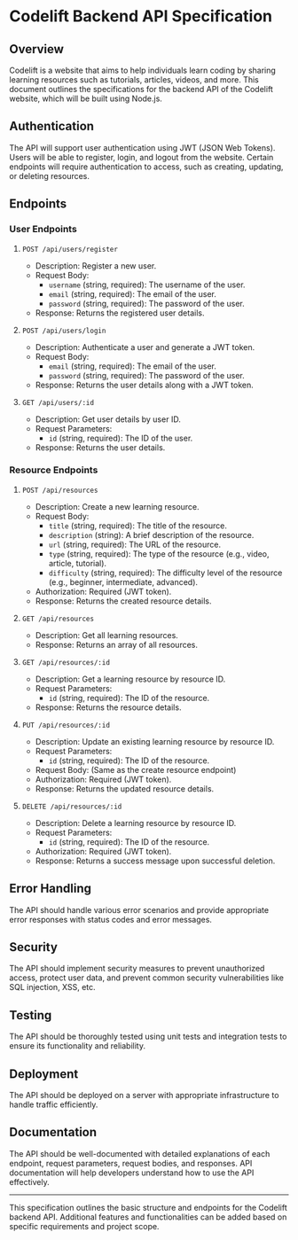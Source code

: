 # Codelift Backend API Specification

## Overview

Codelift is a website that aims to help individuals learn coding by sharing learning resources such as tutorials, articles, videos, and more. This document outlines the specifications for the backend API of the Codelift website, which will be built using Node.js.

## Authentication

The API will support user authentication using JWT (JSON Web Tokens). Users will be able to register, login, and logout from the website. Certain endpoints will require authentication to access, such as creating, updating, or deleting resources.

## Endpoints

### User Endpoints

1. `POST /api/users/register`
   - Description: Register a new user.
   - Request Body:
     - `username` (string, required): The username of the user.
     - `email` (string, required): The email of the user.
     - `password` (string, required): The password of the user.
   - Response: Returns the registered user details.

2. `POST /api/users/login`
   - Description: Authenticate a user and generate a JWT token.
   - Request Body:
     - `email` (string, required): The email of the user.
     - `password` (string, required): The password of the user.
   - Response: Returns the user details along with a JWT token.

3. `GET /api/users/:id`
   - Description: Get user details by user ID.
   - Request Parameters:
     - `id` (string, required): The ID of the user.
   - Response: Returns the user details.

### Resource Endpoints

1. `POST /api/resources`
   - Description: Create a new learning resource.
   - Request Body:
     - `title` (string, required): The title of the resource.
     - `description` (string): A brief description of the resource.
     - `url` (string, required): The URL of the resource.
     - `type` (string, required): The type of the resource (e.g., video, article, tutorial).
     - `difficulty` (string, required): The difficulty level of the resource (e.g., beginner, intermediate, advanced).
   - Authorization: Required (JWT token).
   - Response: Returns the created resource details.

2. `GET /api/resources`
   - Description: Get all learning resources.
   - Response: Returns an array of all resources.

3. `GET /api/resources/:id`
   - Description: Get a learning resource by resource ID.
   - Request Parameters:
     - `id` (string, required): The ID of the resource.
   - Response: Returns the resource details.

4. `PUT /api/resources/:id`
   - Description: Update an existing learning resource by resource ID.
   - Request Parameters:
     - `id` (string, required): The ID of the resource.
   - Request Body: (Same as the create resource endpoint)
   - Authorization: Required (JWT token).
   - Response: Returns the updated resource details.

5. `DELETE /api/resources/:id`
   - Description: Delete a learning resource by resource ID.
   - Request Parameters:
     - `id` (string, required): The ID of the resource.
   - Authorization: Required (JWT token).
   - Response: Returns a success message upon successful deletion.

## Error Handling

The API should handle various error scenarios and provide appropriate error responses with status codes and error messages.

## Security

The API should implement security measures to prevent unauthorized access, protect user data, and prevent common security vulnerabilities like SQL injection, XSS, etc.

## Testing

The API should be thoroughly tested using unit tests and integration tests to ensure its functionality and reliability.

## Deployment

The API should be deployed on a server with appropriate infrastructure to handle traffic efficiently.

## Documentation

The API should be well-documented with detailed explanations of each endpoint, request parameters, request bodies, and responses. API documentation will help developers understand how to use the API effectively.

---

This specification outlines the basic structure and endpoints for the Codelift backend API. Additional features and functionalities can be added based on specific requirements and project scope.
